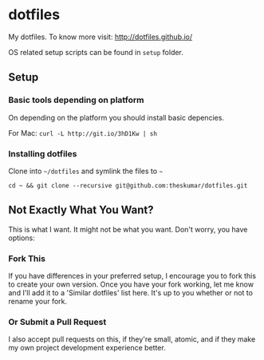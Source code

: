 dotfiles
========

My dotfiles. To know more visit: http://dotfiles.github.io/

OS related setup scripts can be found in `setup` folder.

## Setup

### Basic tools depending on platform

On depending on the platform you should install basic depencies.

For Mac: `curl -L http://git.io/3hD1Kw | sh`

### Installing dotfiles

Clone into `~/dotfiles` and symlink the files to `~`

```shell
cd ~ && git clone --recursive git@github.com:theskumar/dotfiles.git

```

## Not Exactly What You Want?

This is what I want. It might not be what you want. Don't worry, you have options:

### Fork This

If you have differences in your preferred setup, I encourage you to fork this to create your own version. Once you have your fork working, let me know and I'll add it to a 'Similar dotfiles' list here. It's up to you whether or not to rename your fork.

### Or Submit a Pull Request

I also accept pull requests on this, if they're small, atomic, and if they make my own project development experience better.
